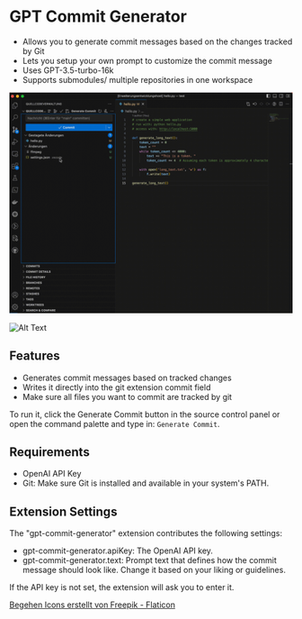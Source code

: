 # GPT Commit Generator

- Allows you to generate commit messages based on the changes tracked by Git
- Lets you setup your own prompt to customize the commit message
- Uses GPT-3.5-turbo-16k
- Supports submodules/ multiple repositories in one workspace

![Alt Text](/images/usage.gif)

![Alt Text](/images/prompt.gif)

## Features

- Generates commit messages based on tracked changes
- Writes it directly into the git extension commit field
- Make sure all files you want to commit are tracked by git

To run it, click the Generate Commit button in the source control panel or open the command palette and type in: ```Generate Commit```.

## Requirements

- OpenAI API Key
- Git: Make sure Git is installed and available in your system's PATH.

## Extension Settings

The "gpt-commit-generator" extension contributes the following settings:

- gpt-commit-generator.apiKey: The OpenAI API key.
- gpt-commit-generator.text: Prompt text that defines how the commit message should look like. Change it based on your liking or guidelines.

If the API key is not set, the extension will ask you to enter it.

<a href="https://www.flaticon.com/de/kostenlose-icons/begehen" title="begehen Icons">Begehen Icons erstellt von Freepik - Flaticon</a>